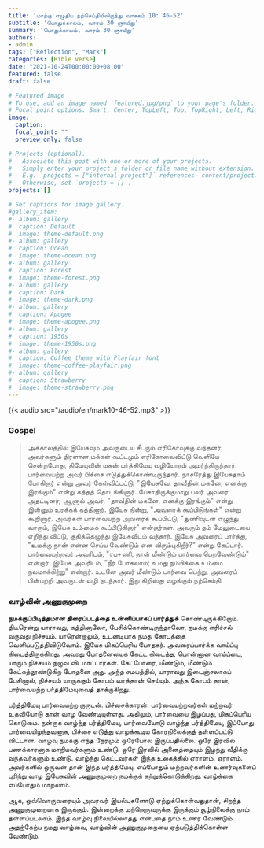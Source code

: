 ```yaml
---
title: 'மாற்கு எழுதிய நற்செய்தியிலிருந்து வாசகம் 10: 46-52'
subtitle: 'பொதுக்காலம், வாரம் 30 ஞாயிறு'
summary: 'பொதுக்காலம், வாரம் 30 ஞாயிறு'
authors:
- admin
tags: ["Reflection", "Mark"]
categories: [Bible verse]
date: "2021-10-24T00:00:00+08:00"
featured: false
draft: false

# Featured image
# To use, add an image named `featured.jpg/png` to your page's folder.
# Focal point options: Smart, Center, TopLeft, Top, TopRight, Left, Right, BottomLeft, Bottom, BottomRight
image:
  caption:
  focal_point: ""
  preview_only: false

# Projects (optional).
#   Associate this post with one or more of your projects.
#   Simply enter your project's folder or file name without extension.
#   E.g. `projects = ["internal-project"]` references `content/project/deep-learning/index.md`.
#   Otherwise, set `projects = []`.
projects: []

# Set captions for image gallery.
#gallery_item:
#- album: gallery
#  caption: Default
#  image: theme-default.png
#- album: gallery
#  caption: Ocean
#  image: theme-ocean.png
#- album: gallery
#  caption: Forest
#  image: theme-forest.png
#- album: gallery
#  caption: Dark
#  image: theme-dark.png
#- album: gallery
#  caption: Apogee
#  image: theme-apogee.png
#- album: gallery
#  caption: 1950s
#  image: theme-1950s.png
#- album: gallery
#  caption: Coffee theme with Playfair font
#  image: theme-coffee-playfair.png
#- album: gallery
#  caption: Strawberry
#  image: theme-strawberry.png
---
```


{{< audio src="/audio/en/mark10-46-52.mp3" >}}

### Gospel
> அக்காலத்தில் இயேசுவும் அவருடைய சீடரும் எரிகோவுக்கு வந்தனர். அவர்களும் திரளான மக்கள் கூட்டமும் எரிகோவைவிட்டு வெளியே சென்றபோது, திமேயுவின் மகன் பர்த்திமேயு வழியோரம் அமர்ந்திருந்தார். பார்வையற்ற அவர் பிச்சை எடுத்துக்கொண்டிருந்தார். நாசரேத்து இயேசுதாம் போகிறார் என்று அவர் கேள்விப்பட்டு, "இயேசுவே, தாவீதின் மகனே, எனக்கு இரங்கும்" என்று கத்தத் தொடங்கினார். பேசாதிருக்குமாறு பலர் அவரை அதட்டினர்; ஆனால் அவர், "தாவீதின் மகனே, எனக்கு இரங்கும்" என்று இன்னும் உரக்கக் கத்தினார். இயேசு நின்று, "அவரைக் கூப்பிடுங்கள்" என்று கூறினார். அவர்கள் பார்வையற்ற அவரைக் கூப்பிட்டு, "துணிவுடன் எழுந்து வாரும், இயேசு உம்மைக் கூப்பிடுகிறார்" என்றார்கள். அவரும் தம் மேலுடையை எறிந்து விட்டு, குதித்தெழுந்து இயேசுவிடம் வந்தார். இயேசு அவரைப் பார்த்து, "உமக்கு நான் என்ன செய்ய வேண்டும் என விரும்புகிறீர்?" என்று கேட்டார். பார்வையற்றவர் அவரிடம், "ரப+ணி, நான் மீண்டும் பார்வை பெறவேண்டும்" என்றார். இயேசு அவரிடம், "நீர் போகலாம்; உமது நம்பிக்கை உம்மை நலமாக்கிற்று" என்றார். உடனே அவர் மீண்டும் பார்வை பெற்று, அவரைப் பின்பற்றி அவருடன் வழி நடந்தார். இது கிறிஸ்து வழங்கும் நற்செய்தி.

### வாழ்வின் அணுகுமுறை
**நமக்குப்பிடித்தமான திரைப்படத்தை உன்னிப்பாகப் பார்த்துக்**
கொண்டிருக்கிறோம். திடீரென்று யாராவது, கத்தினாலோ, பேசிக்கொண்டிருந்தாலோ, நமக்கு எரிச்சல் வருவது நிச்சயம். யாரென்றாலும், உடனடியாக நமது கோபத்தை வெளிப்படுத்திவிடுவோம். இயேசு மிகப்பெரிய போதகர். அவரைப்பார்க்க வாய்ப்பு கிடைத்திருக்கிறது. அவரது போதனையைக் கேட்ட கிடைத்த, பொன்னான வாய்ப்பை, யாரும் நிச்சயம் நழுவ விடமாட்டார்கள். கேட்போரை, மீண்டும், மீண்டும் கேட்கத்தூண்டுகிற போதனை அது. அந்த சமயத்தில், யாராவது இடைஞ்சலாகப் பேசினால், நிச்சயம் யாருக்கும் கோபம் வரத்தான் செய்யும். அந்த கோபம் தான், பார்வையற்ற பா்த்திமேயுவைத் தாக்குகிறது.

பர்த்திமேயு பார்வையற்ற குருடன். பிச்சைக்காரன். பார்வையற்றவர்கள் மற்றவர் உதவியோடு தான் வாழ வேண்டியுள்ளது. அதிலும், பார்வையை இழப்பது, மிகப்பெரிய கொடுமை. நன்றாக வாழ்ந்த பர்த்திமேயு, பார்வையோடு வாழ்ந்த பர்த்திமேயு, இப்போது பார்வையிழந்தவனாக, பிச்சை எடுத்து வாழக்கூடிய கோரநிலைக்குத் தள்ளப்பட்டு விட்டான். வாழ்வு நமக்கு எந்த நேரமும் ஒரேபோல இருப்பதில்லை. ஒரே இரவில் பணக்காரனாக மாறியவர்களும் உண்டு. ஒரே இரவில் அனைத்தையும் இழந்து வீதிக்கு வந்தவர்களும் உண்டு. வாழ்ந்து கெட்டவர்கள் இந்த உலகத்தில் ஏராளம். ஏராளம். அவர்களில் ஒருவன் தான் இந்த பர்த்திமேயு. எப்போதும் மற்றவர்களின் உணர்வுகளைப் புரிந்து வாழ இயேசுவின் அணுகுமுறை நமக்குக் கற்றுக்கொடுக்கிறது. வாழ்க்கை எப்போதும் மாறலாம்.

ஆக, ஒவ்வொருவரையும் அவரவர் இயல்புகளோடு ஏற்றுக்கொள்வதுதான், சிறந்த அணுகுமுறையாக இருக்கும். இன்றைக்கு மற்றொருவருக்கு இருக்கும் சூழ்நிலைக்கு நாம் தள்ளப்படலாம். இந்த வாழ்வு நிலையில்லாதது என்பதை நாம் உணர வேண்டும். அதற்கேற்ப நமது வாழ்வை, வாழ்வின் அணுகுமுறையை ஏற்படுத்திக்கொள்ள வேண்டும்.
